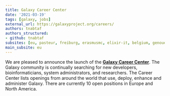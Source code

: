 ```yaml
---
title: Galaxy Career Center
date: '2021-03-19'
tags: [galaxy, jobs]
external_url: https://galaxyproject.org/careers/
authors: tnabtaf
authors_structured:
- github: tnabtaf
subsites: [eu, pasteur, freiburg, erasmusmc, elixir-it, belgium, genouest]
main_subsite: eu
---
```


We are pleased to announce the launch of the **[Galaxy Career Center](https://galaxyproject.org/careers/)**. The Galaxy community is continually searching for new developers, bioinformaticians, system administrators, and researchers. The Career Center lists openings from around the world that use, deploy, enhance and administer Galaxy. There are currently 10 open positions in Europe and North America.

